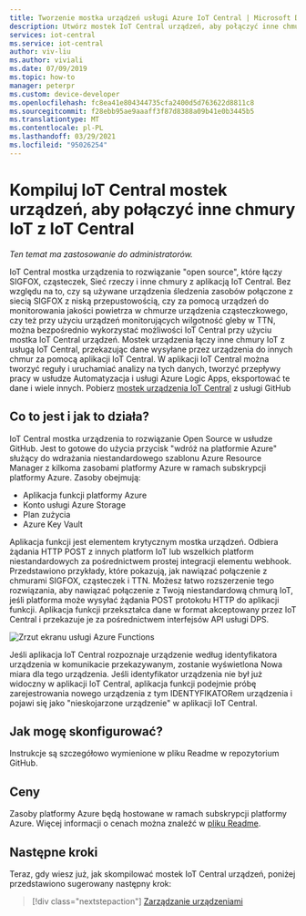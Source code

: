 ```yaml
---
title: Tworzenie mostka urządzeń usługi Azure IoT Central | Microsoft Docs
description: Utwórz mostek IoT Central urządzeń, aby połączyć inne chmury IoT (SIGFOX, cząsteczek, Sieć rzeczy itp.) do aplikacji IoT Central.
services: iot-central
ms.service: iot-central
author: viv-liu
ms.author: viviali
ms.date: 07/09/2019
ms.topic: how-to
manager: peterpr
ms.custom: device-developer
ms.openlocfilehash: fc8ea41e804344735cfa2400d5d763622d8811c8
ms.sourcegitcommit: f28ebb95ae9aaaff3f87d8388a09b41e0b3445b5
ms.translationtype: MT
ms.contentlocale: pl-PL
ms.lasthandoff: 03/29/2021
ms.locfileid: "95026254"
---
```

# <a name="build-the-iot-central-device-bridge-to-connect-other-iot-clouds-to-iot-central"></a>Kompiluj IoT Central mostek urządzeń, aby połączyć inne chmury IoT z IoT Central

*Ten temat ma zastosowanie do administratorów.*

IoT Central mostka urządzenia to rozwiązanie "open source", które łączy SIGFOX, cząsteczek, Sieć rzeczy i inne chmury z aplikacją IoT Central. Bez względu na to, czy są używane urządzenia śledzenia zasobów połączone z siecią SIGFOX z niską przepustowością, czy za pomocą urządzeń do monitorowania jakości powietrza w chmurze urządzenia cząsteczkowego, czy też przy użyciu urządzeń monitorujących wilgotność gleby w TTN, można bezpośrednio wykorzystać możliwości IoT Central przy użyciu mostka IoT Central urządzeń. Mostek urządzenia łączy inne chmury IoT z usługą IoT Central, przekazując dane wysyłane przez urządzenia do innych chmur za pomocą aplikacji IoT Central. W aplikacji IoT Central można tworzyć reguły i uruchamiać analizy na tych danych, tworzyć przepływy pracy w usłudze Automatyzacja i usługi Azure Logic Apps, eksportować te dane i wiele innych. Pobierz [mostek urządzenia IoT Central](https://aka.ms/iotcentralgithubdevicebridge) z usługi GitHub

## <a name="what-is-it-and-how-does-it-work"></a>Co to jest i jak to działa?
IoT Central mostka urządzenia to rozwiązanie Open Source w usłudze GitHub. Jest to gotowe do użycia przycisk "wdróż na platformie Azure" służący do wdrażania niestandardowego szablonu Azure Resource Manager z kilkoma zasobami platformy Azure w ramach subskrypcji platformy Azure. Zasoby obejmują:
-    Aplikacja funkcji platformy Azure
-    Konto usługi Azure Storage
-    Plan zużycia
-    Azure Key Vault

Aplikacja funkcji jest elementem krytycznym mostka urządzeń. Odbiera żądania HTTP POST z innych platform IoT lub wszelkich platform niestandardowych za pośrednictwem prostej integracji elementu webhook. Przedstawiono przykłady, które pokazują, jak nawiązać połączenie z chmurami SIGFOX, cząsteczek i TTN. Możesz łatwo rozszerzenie tego rozwiązania, aby nawiązać połączenie z Twoją niestandardową chmurą IoT, jeśli platforma może wysyłać żądania POST protokołu HTTP do aplikacji funkcji.
Aplikacja funkcji przekształca dane w format akceptowany przez IoT Central i przekazuje je za pośrednictwem interfejsów API usługi DPS.

![Zrzut ekranu usługi Azure Functions](media/howto-build-iotc-device-bridge/azfunctions.png)

Jeśli aplikacja IoT Central rozpoznaje urządzenie według identyfikatora urządzenia w komunikacie przekazywanym, zostanie wyświetlona Nowa miara dla tego urządzenia. Jeśli identyfikator urządzenia nie był już widoczny w aplikacji IoT Central, aplikacja funkcji podejmie próbę zarejestrowania nowego urządzenia z tym IDENTYFIKATORem urządzenia i pojawi się jako "nieskojarzone urządzenie" w aplikacji IoT Central. 

## <a name="how-do-i-set-it-up"></a>Jak mogę skonfigurować?
Instrukcje są szczegółowo wymienione w pliku Readme w repozytorium GitHub. 

## <a name="pricing"></a>Ceny
Zasoby platformy Azure będą hostowane w ramach subskrypcji platformy Azure. Więcej informacji o cenach można znaleźć w [pliku Readme](https://aka.ms/iotcentralgithubdevicebridge).

## <a name="next-steps"></a>Następne kroki
Teraz, gdy wiesz już, jak skompilować mostek IoT Central urządzeń, poniżej przedstawiono sugerowany następny krok:

> [!div class="nextstepaction"]
> [Zarządzanie urządzeniami](howto-manage-devices.md)
